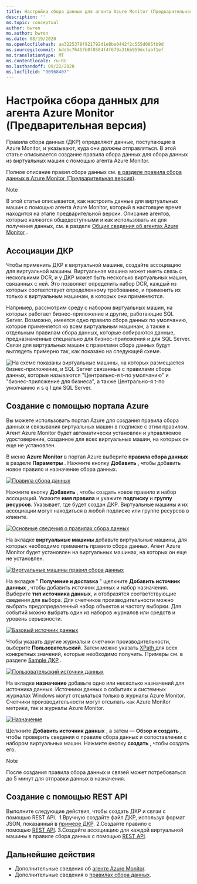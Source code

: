 ```yaml
---
title: Настройка сбора данных для агента Azure Monitor (Предварительная версия)
description: ''
ms.topic: conceptual
author: bwren
ms.author: bwren
ms.date: 08/19/2020
ms.openlocfilehash: aa3225378f921792d1e8ba0442f2c555d095fb9d
ms.sourcegitcommit: bdd5c76457b0f0504f4f679a316b959dcfabf1ef
ms.translationtype: MT
ms.contentlocale: ru-RU
ms.lasthandoff: 09/22/2020
ms.locfileid: "90968407"
---
```

# <a name="configure-data-collection-for-the-azure-monitor-agent-preview"></a>Настройка сбора данных для агента Azure Monitor (Предварительная версия)
Правила сбора данных (ДКР) определяют данные, поступающие в Azure Monitor, и указывают, куда они должны отправляться. В этой статье описывается создание правила сбора данных для сбора данных из виртуальных машин с помощью агента Azure Monitor.

Полное описание правил сбора данных см. [в разделе правила сбора данных в Azure Monitor (Предварительная версия)](data-collection-rule-overview.md).

> [!NOTE]
> В этой статье описывается, как настроить данные для виртуальных машин с помощью агента Azure Monitor, который в настоящее время находится на этапе предварительной версии. Описание агентов, которые являются общедоступными и как использовать их для получения данных, см. в разделе [Общие сведения об агентах Azure Monitor](agents-overview.md) .


## <a name="dcr-associations"></a>Ассоциации ДКР
Чтобы применить ДКР к виртуальной машине, создайте ассоциацию для виртуальной машины. Виртуальная машина может иметь связь с несколькими DCR, и у ДКР может быть несколько виртуальных машин, связанных с ней. Это позволяет определить набор DCR, каждый из которых соответствует определенному требованию, и применить их только к виртуальным машинам, в которых они применяются. 

Например, рассмотрим среду с набором виртуальных машин, на которых работает бизнес-приложение и другие, работающие SQL Server. Возможно, имеется одно правило сбора данных по умолчанию, которое применяется ко всем виртуальным машинам, а также к отдельным правилам сбора данных, которые собираются данные, предназначенные специально для бизнес-приложения и для SQL Server. Связи для виртуальных машин с правилами сбора данных будут выглядеть примерно так, как показано на следующей схеме.

![На схеме показаны виртуальные машины, на которых размещается бизнес-приложение, и SQL Server связанные с правилами сбора данных, которые называются "Центрально-я t-по умолчанию" и "бизнес-приложение для бизнеса", а также Центрально-я t-по умолчанию и s q l для SQL Server.](media/data-collection-rule-azure-monitor-agent/associations.png)

## <a name="create-using-the-azure-portal"></a>Создание с помощью портала Azure
Вы можете использовать портал Azure для создания правила сбора данных и связывания виртуальных машин в подписке с этим правилом. Агент Azure Monitor будет автоматически установлен и управляемое удостоверение, созданное для всех виртуальных машин, на которых он еще не установлен.

В меню **Azure Monitor** в портал Azure выберите **правила сбора данных** в разделе **Параметры** . Нажмите кнопку **Добавить** , чтобы добавить новое правило и назначение сбора данных.

[![Правила сбора данных](media/azure-monitor-agent/data-collection-rules.png)](media/azure-monitor-agent/data-collection-rules.png#lightbox)

Нажмите кнопку **Добавить** , чтобы создать новое правило и набор ассоциаций. Укажите **имя правила** и укажите **подписку** и **группу ресурсов**. Указывает, где будет создан ДКР. Виртуальные машины и их ассоциации могут находиться в любой подписке или группе ресурсов в клиенте.

[![Основные сведения о правилах сбора данных](media/azure-monitor-agent/data-collection-rule-basics.png)](media/azure-monitor-agent/data-collection-rule-basics.png#lightbox)

На вкладке **виртуальные машины** добавьте виртуальные машины, для которых необходимо применить правило сбора данных. Агент Azure Monitor будет установлен на виртуальных машинах, на которых он еще не установлен.

[![Виртуальные машины правил сбора данных](media/azure-monitor-agent/data-collection-rule-virtual-machines.png)](media/azure-monitor-agent/data-collection-rule-virtual-machines.png#lightbox)

На вкладке " **Получение и доставка** " щелкните **Добавить источник данных** , чтобы добавить источник данных и набор назначения. Выберите **тип источника данных**, и отобразятся соответствующие сведения для выбора. Для счетчиков производительности можно выбрать предопределенный набор объектов и частоту выборки. Для событий можно выбрать один из наборов журналов или средств и уровень серьезности. 

[![Базовый источник данных](media/azure-monitor-agent/data-collection-rule-data-source-basic.png)](media/azure-monitor-agent/data-collection-rule-data-source-basic.png#lightbox)


Чтобы указать другие журналы и счетчики производительности, выберите **Пользовательский**. Затем можно указать [XPath ](https://www.w3schools.com/xml/xpath_syntax.asp) для всех конкретных значений, которые необходимо получить. Примеры см. в разделе [Sample ДКР](data-collection-rule-overview.md#sample-data-collection-rule) .

[![Пользовательский источник данных](media/azure-monitor-agent/data-collection-rule-data-source-custom.png)](media/azure-monitor-agent/data-collection-rule-data-source-custom.png#lightbox)

На вкладке **назначение** добавьте одно или несколько назначений для источника данных. Источники данных о событиях и системных журналах Windows могут отсылаться только в журналы Azure Monitor. Счетчики производительности могут отсылать как Azure Monitor метрики, так и журналы Azure Monitor.

[![Назначение](media/azure-monitor-agent/data-collection-rule-destination.png)](media/azure-monitor-agent/data-collection-rule-destination.png#lightbox)

Щелкните **Добавить источник данных** , а затем — **Обзор и создать** , чтобы проверить сведения о правиле сбора данных и сопоставлении с набором виртуальных машин. Нажмите кнопку **создать** , чтобы создать его.

> [!NOTE]
> После создания правила сбора данных и связей может потребоваться до 5 минут для отправки данных в назначения.

## <a name="createusingrestapi"></a>Создание с помощью REST API
Выполните следующие действия, чтобы создать ДКР и связи с помощью REST API. 
1.Вручную создайте файл ДКР, используя формат JSON, показанный в [примере ДКР](data-collection-rule-overview.md#sample-data-collection-rule).
2.Создайте правило с помощью [REST API](https://docs.microsoft.com/rest/api/monitor/datacollectionrules/create#examples).
3.Создайте ассоциацию для каждой виртуальной машины в правиле сбора данных с помощью [REST API](https://docs.microsoft.com/rest/api/monitor/datacollectionruleassociations/create#examples).

## <a name="next-steps"></a>Дальнейшие действия

- Дополнительные сведения об [агенте Azure Monitor](azure-monitor-agent-overview.md).
- Дополнительные сведения о [правилах сбора данных](data-collection-rule-overview.md).
